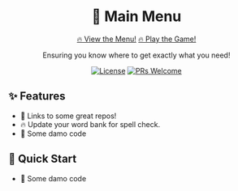 <div align="center">
  <h1>🚀 Main Menu</h1>
  <a href="https://diversm.com/spell">🔥 View the Menu!</a>
  <a href="https://diversm.com/spell">🔥 Play the Game!</a>
  <p>Ensuring you know where to get exactly what you need!</p>
  
  [![License](https://img.shields.io/badge/license-MIT-blue.svg)](LICENSE)
  [![PRs Welcome](https://img.shields.io/badge/PRs-welcome-brightgreen.svg)](CONTRIBUTING.md)
</div>

## ✨ Features

- 🎯 Links to some great repos!
- 🔥 Update your word bank for spell check.
- 🎨 Some damo code

## 🚀 Quick Start
- 🎯 Some damo code
